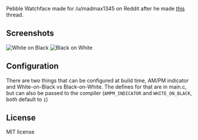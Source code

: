 Pebble Watchface made for /u/madmax1345 on Reddit after he made [this](http://www.reddit.com/r/pebble/comments/2nwhcd/face_tactile_style_watch_face_request_very_crude/) thread.

## Screenshots

![White on Black](http://i.imgur.com/lp4xcI6.png)
![Black on White](http://i.imgur.com/uOZYpRa.png)

## Configuration

There are two things that can be configured at build time, AM/PM indicator and White-on-Black vs Black-on-White. The defines for that are in main.c, but can also be passed to the compiler (`AMPM_INDICATOR` and `WHITE_ON_BLACK`, both default to `1`)

## License

MIT license
